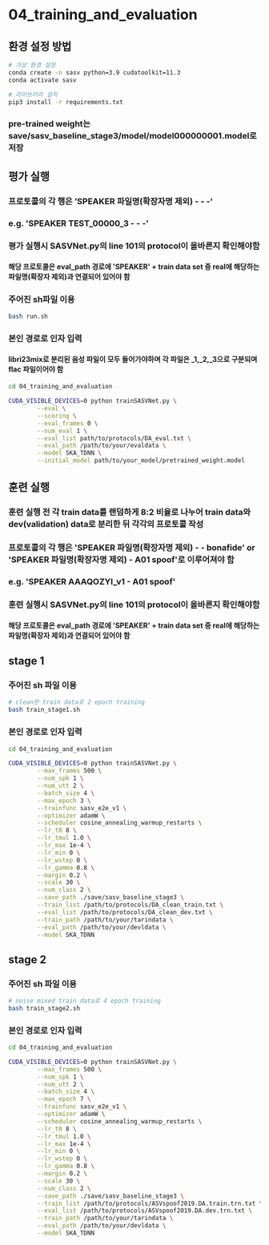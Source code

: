 # 04_training_and_evaluation
## 환경 설정 방법

~~~bash
# 가상 환경 설정
conda create -n sasv python=3.9 cudatoolkit=11.3
conda activate sasv

# 라이브러리 설치
pip3 install -r requirements.txt
~~~
### pre-trained weight는 save/sasv_baseline_stage3/model/model000000001.model로 저장
## 평가 실행
### 프로토콜의 각 행은 ’SPEAKER 파일명(확장자명 제외) - - -‘
### e.g. 'SPEAKER TEST_00000_3 - - -'
### 평가 실행시 SASVNet.py의 line 101의 protocol이 올바른지 확인해야함
#### 해당 프로토콜은 eval_path 경로에 'SPEAKER' + train data set 중 real에 해당하는 파일명(확장자 제외)과 연결되어 있어야 함
### 주어진 sh파일 이용
~~~bash
bash run.sh
~~~
### 본인 경로로 인자 입력
#### libri23mix로 분리된 음성 파일이 모두 들어가야하며 각 파일은 _1,_2,_3으로 구분되며 flac 파일이어야 함
~~~bash
cd 04_training_and_evaluation
~~~
~~~ bash
CUDA_VISIBLE_DEVICES=0 python trainSASVNet.py \
        --eval \
        --scoring \
        --eval_frames 0 \
        --num_eval 1 \
        --eval_list path/to/protocols/DA_eval.txt \
        --eval_path /path/to/your/evaldata \
        --model SKA_TDNN \
        --initial_model path/to/your_model/pretrained_weight.model
~~~

## 훈련 실행
### 훈련 실행 전 각 train data를 랜덤하게 8:2 비율로 나누어 train data와 dev(validation) data로 분리한 뒤 각각의 프로토콜 작성
### 프로토콜의 각 행은 'SPEAKER 파일명(확장자명 제외) - - bonafide' or 'SPEAKER 파일명(확장자명 제외) - A01 spoof'로 이루어져야 함
### e.g. 'SPEAKER AAAQOZYI_v1 - A01 spoof'
### 훈련 실행시 SASVNet.py의 line 101의 protocol이 올바른지 확인해야함
#### 해당 프로토콜은 eval_path 경로에 'SPEAKER' + train data set 중 real에 해당하는 파일명(확장자 제외)과 연결되어 있어야 함
## stage 1
### 주어진 sh 파일 이용
~~~bash
# clean한 train data로 2 epoch training
bash train_stage1.sh
~~~

### 본인 경로로 인자 입력
~~~bash
cd 04_training_and_evaluation
~~~
~~~bash
CUDA_VISIBLE_DEVICES=0 python trainSASVNet.py \
        --max_frames 500 \
        --num_spk 1 \
        --num_utt 2 \
        --batch_size 4 \
        --max_epoch 3 \
        --trainfunc sasv_e2e_v1 \
        --optimizer adamW \
        --scheduler cosine_annealing_warmup_restarts \
        --lr_t0 8 \
        --lr_tmul 1.0 \
        --lr_max 1e-4 \
        --lr_min 0 \
        --lr_wstep 0 \
        --lr_gamma 0.8 \
        --margin 0.2 \
        --scale 30 \
        --num_class 2 \
        --save_path ./save/sasv_baseline_stage3 \
        --train_list /path/to/protocols/DA_clean_train.txt \
        --eval_list /path/to/protocols/DA_clean_dev.txt \
        --train_path /path/to/your/tarindata \
        --eval_path /path/to/your/devldata \
        --model SKA_TDNN
~~~
## stage 2
### 주어진 sh 파일 이용
~~~bash
# noise mixed train data로 4 epoch training
bash train_stage2.sh
~~~

### 본인 경로로 인자 입력
~~~bash
cd 04_training_and_evaluation
~~~
~~~bash
CUDA_VISIBLE_DEVICES=0 python trainSASVNet.py \
        --max_frames 500 \
        --num_spk 1 \
        --num_utt 2 \
        --batch_size 4 \
        --max_epoch 7 \
        --trainfunc sasv_e2e_v1 \
        --optimizer adamW \
        --scheduler cosine_annealing_warmup_restarts \
        --lr_t0 8 \
        --lr_tmul 1.0 \
        --lr_max 1e-4 \
        --lr_min 0 \
        --lr_wstep 0 \
        --lr_gamma 0.8 \
        --margin 0.2 \
        --scale 30 \
        --num_class 2 \
        --save_path ./save/sasv_baseline_stage3 \
        --train_list /path/to/protocols/ASVspoof2019.DA.train.trn.txt \
        --eval_list /path/to/protocols/ASVspoof2019.DA.dev.trn.txt \
        --train_path /path/to/your/tarindata \
        --eval_path /path/to/your/devldata \
        --model SKA_TDNN
~~~